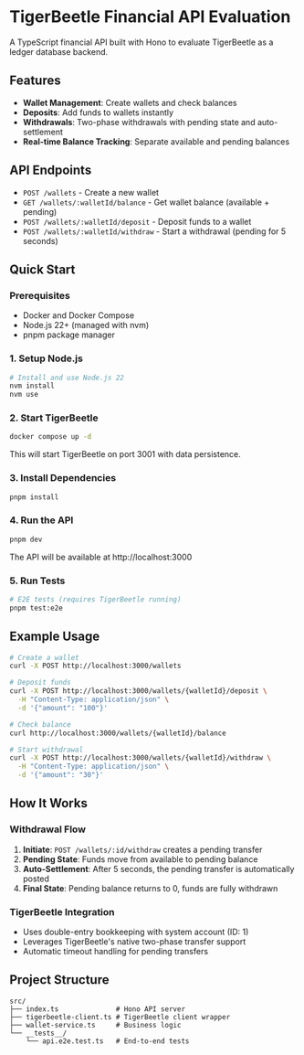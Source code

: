 # TigerBeetle Financial API Evaluation

A TypeScript financial API built with Hono to evaluate TigerBeetle as a ledger database backend.

## Features

- **Wallet Management**: Create wallets and check balances
- **Deposits**: Add funds to wallets instantly
- **Withdrawals**: Two-phase withdrawals with pending state and auto-settlement
- **Real-time Balance Tracking**: Separate available and pending balances

## API Endpoints

- `POST /wallets` - Create a new wallet
- `GET /wallets/:walletId/balance` - Get wallet balance (available + pending)
- `POST /wallets/:walletId/deposit` - Deposit funds to a wallet
- `POST /wallets/:walletId/withdraw` - Start a withdrawal (pending for 5 seconds)

## Quick Start

### Prerequisites

- Docker and Docker Compose
- Node.js 22+ (managed with nvm)
- pnpm package manager

### 1. Setup Node.js

```bash
# Install and use Node.js 22
nvm install
nvm use
```

### 2. Start TigerBeetle

```bash
docker compose up -d
```

This will start TigerBeetle on port 3001 with data persistence.

### 3. Install Dependencies

```bash
pnpm install
```

### 4. Run the API

```bash
pnpm dev
```

The API will be available at http://localhost:3000

### 5. Run Tests

```bash
# E2E tests (requires TigerBeetle running)
pnpm test:e2e
```

## Example Usage

```bash
# Create a wallet
curl -X POST http://localhost:3000/wallets

# Deposit funds
curl -X POST http://localhost:3000/wallets/{walletId}/deposit \
  -H "Content-Type: application/json" \
  -d '{"amount": "100"}'

# Check balance
curl http://localhost:3000/wallets/{walletId}/balance

# Start withdrawal
curl -X POST http://localhost:3000/wallets/{walletId}/withdraw \
  -H "Content-Type: application/json" \
  -d '{"amount": "30"}'
```

## How It Works

### Withdrawal Flow

1. **Initiate**: `POST /wallets/:id/withdraw` creates a pending transfer
2. **Pending State**: Funds move from available to pending balance
3. **Auto-Settlement**: After 5 seconds, the pending transfer is automatically posted
4. **Final State**: Pending balance returns to 0, funds are fully withdrawn

### TigerBeetle Integration

- Uses double-entry bookkeeping with system account (ID: 1)
- Leverages TigerBeetle's native two-phase transfer support
- Automatic timeout handling for pending transfers

## Project Structure

```
src/
├── index.ts              # Hono API server
├── tigerbeetle-client.ts # TigerBeetle client wrapper
├── wallet-service.ts     # Business logic
└── __tests__/
    └── api.e2e.test.ts   # End-to-end tests
```